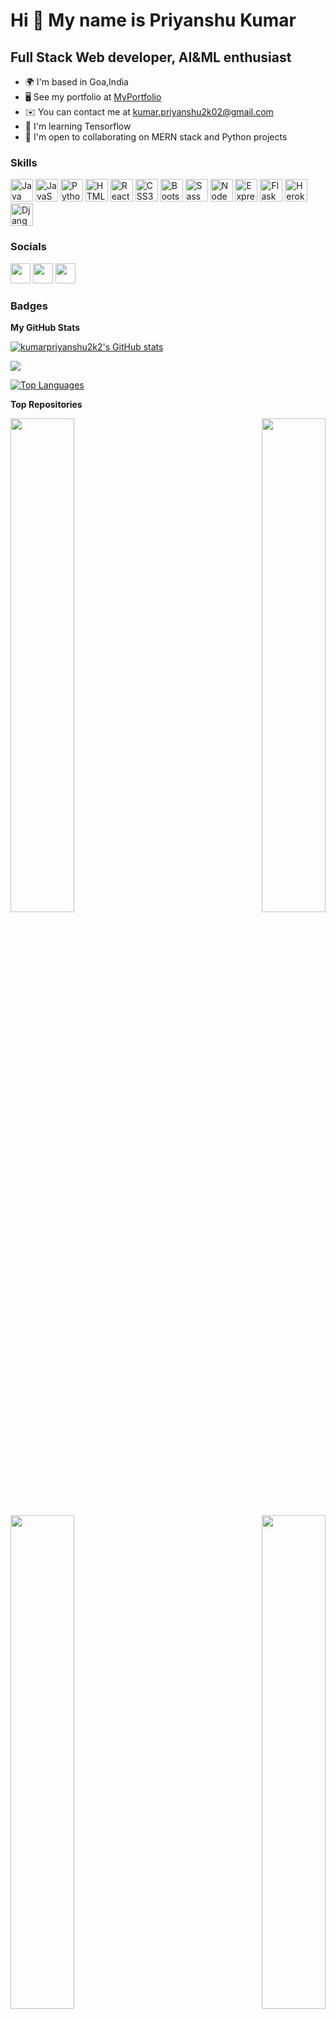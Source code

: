 Hi 👋 My name is Priyanshu Kumar
================================

Full Stack Web developer, AI&ML enthusiast
------------------------------------------

* 🌍  I'm based in Goa,India
* 🖥️  See my portfolio at [MyPortfolio](http://kumarpriyanshu.me)
* ✉️  You can contact me at [kumar.priyanshu2k02@gmail.com](mailto:kumar.priyanshu2k02@gmail.com)
* 🧠  I'm learning Tensorflow
* 🤝  I'm open to collaborating on MERN stack and Python projects

### Skills

<p align="left">
<a href="https://www.oracle.com/java/" target="_blank" rel="noreferrer"><img src="https://raw.githubusercontent.com/danielcranney/readme-generator/main/public/icons/skills/java-colored.svg" width="36" height="36" alt="Java" /></a>
<a href="https://developer.mozilla.org/en-US/docs/Web/JavaScript" target="_blank" rel="noreferrer"><img src="https://raw.githubusercontent.com/danielcranney/readme-generator/main/public/icons/skills/javascript-colored.svg" width="36" height="36" alt="JavaScript" /></a>
<a href="https://www.python.org/" target="_blank" rel="noreferrer"><img src="https://raw.githubusercontent.com/danielcranney/readme-generator/main/public/icons/skills/python-colored.svg" width="36" height="36" alt="Python" /></a>
<a href="https://developer.mozilla.org/en-US/docs/Glossary/HTML5" target="_blank" rel="noreferrer"><img src="https://raw.githubusercontent.com/danielcranney/readme-generator/main/public/icons/skills/html5-colored.svg" width="36" height="36" alt="HTML5" /></a>
<a href="https://reactjs.org/" target="_blank" rel="noreferrer"><img src="https://raw.githubusercontent.com/danielcranney/readme-generator/main/public/icons/skills/react-colored.svg" width="36" height="36" alt="React" /></a>
<a href="https://www.w3.org/TR/CSS/#css" target="_blank" rel="noreferrer"><img src="https://raw.githubusercontent.com/danielcranney/readme-generator/main/public/icons/skills/css3-colored.svg" width="36" height="36" alt="CSS3" /></a>
<a href="https://getbootstrap.com/" target="_blank" rel="noreferrer"><img src="https://raw.githubusercontent.com/danielcranney/readme-generator/main/public/icons/skills/bootstrap-colored.svg" width="36" height="36" alt="Bootstrap" /></a>
<a href="https://sass-lang.com/" target="_blank" rel="noreferrer"><img src="https://raw.githubusercontent.com/danielcranney/readme-generator/main/public/icons/skills/sass-colored.svg" width="36" height="36" alt="Sass" /></a>
<a href="https://nodejs.org/en/" target="_blank" rel="noreferrer"><img src="https://raw.githubusercontent.com/danielcranney/readme-generator/main/public/icons/skills/nodejs-colored.svg" width="36" height="36" alt="NodeJS" /></a>
<a href="https://expressjs.com/" target="_blank" rel="noreferrer"><img src="https://raw.githubusercontent.com/danielcranney/readme-generator/main/public/icons/skills/express-colored-dark.svg" width="36" height="36" alt="Express" /></a>
<a href="https://flask.palletsprojects.com/en/2.0.x/" target="_blank" rel="noreferrer"><img src="https://raw.githubusercontent.com/danielcranney/readme-generator/main/public/icons/skills/flask-colored-dark.svg" width="36" height="36" alt="Flask" /></a>
<a href="https://www.heroku.com/" target="_blank" rel="noreferrer"><img src="https://raw.githubusercontent.com/danielcranney/readme-generator/main/public/icons/skills/heroku-colored.svg" width="36" height="36" alt="Heroku" /></a>
<a href="https://www.djangoproject.com/" target="_blank" rel="noreferrer"><img src="https://raw.githubusercontent.com/danielcranney/readme-generator/main/public/icons/skills/django-colored-dark.svg" width="36" height="36" alt="Django" /></a>
</p>

### Socials

<p align="left"> <a href="https://www.github.com/kumarpriyanshu2k2" target="_blank" rel="noreferrer"><img src="https://raw.githubusercontent.com/danielcranney/readme-generator/main/public/icons/socials/github-dark.svg" width="32" height="32" /></a> <a href="https://www.linkedin.com/in/priyanshu-kumar-2b7948222" target="_blank" rel="noreferrer"><img src="https://raw.githubusercontent.com/danielcranney/readme-generator/main/public/icons/socials/linkedin.svg" width="32" height="32" /></a> <a href="https://www.twitter.com/priyanshu2k02" target="_blank" rel="noreferrer"><img src="https://raw.githubusercontent.com/danielcranney/readme-generator/main/public/icons/socials/twitter.svg" width="32" height="32" /></a></p>

### Badges

<b>My GitHub Stats</b>

<a href="http://www.github.com/kumarpriyanshu2k2"><img src="https://github-readme-stats.vercel.app/api?username=kumarpriyanshu2k2&show_icons=true&hide=&count_private=true&title_color=facc15&text_color=84cc16&icon_color=ef4444&bg_color=000000&hide_border=true&show_icons=true" alt="kumarpriyanshu2k2's GitHub stats" /></a>

<a href="http://www.github.com/kumarpriyanshu2k2"><img src="https://github-readme-streak-stats.herokuapp.com/?user=kumarpriyanshu2k2&stroke=84cc16&background=000000&ring=facc15&fire=facc15&currStreakNum=84cc16&currStreakLabel=facc15&sideNums=84cc16&sideLabels=84cc16&dates=84cc16&hide_border=true" /></a>

<a href="https://github.com/kumarpriyanshu2k2" align="left"><img src="https://github-readme-stats.vercel.app/api/top-langs/?username=kumarpriyanshu2k2&langs_count=10&title_color=facc15&text_color=84cc16&icon_color=ef4444&bg_color=000000&hide_border=true&locale=en&custom_title=Top%20%Languages" alt="Top Languages" /></a>

<b>Top Repositories</b>

<div width="100%" align="center"><a href="https://github.com/kumarpriyanshu2k2/OpenCV_snake" align="left"><img align="left" width="45%" src="https://github-readme-stats.vercel.app/api/pin/?username=kumarpriyanshu2k2&repo=OpenCV_snake&title_color=facc15&text_color=84cc16&icon_color=ef4444&bg_color=000000&hide_border=true&locale=en" /></a><a href="https://github.com/kumarpriyanshu2k2/Hand_gesture_recoginition_OpenCV" align="right"><img align="right" width="45%" src="https://github-readme-stats.vercel.app/api/pin/?username=kumarpriyanshu2k2&repo=Hand_gesture_recoginition_OpenCV&title_color=facc15&text_color=84cc16&icon_color=ef4444&bg_color=000000&hide_border=true&locale=en" /></a></div><br /><br />

<br /><br />

<div width="100%" align="center"><a href="https://github.com/kumarpriyanshu2k2/ChatBot" align="left"><img align="left" width="45%" src="https://github-readme-stats.vercel.app/api/pin/?username=kumarpriyanshu2k2&repo=ChatBot&title_color=facc15&text_color=84cc16&icon_color=ef4444&bg_color=000000&hide_border=true&locale=en" /></a><a href="https://github.com/kumarpriyanshu2k2/CV_Volume_Controller" align="right"><img align="right" width="45%" src="https://github-readme-stats.vercel.app/api/pin/?username=kumarpriyanshu2k2&repo=CV_Volume_Controller&title_color=facc15&text_color=84cc16&icon_color=ef4444&bg_color=000000&hide_border=true&locale=en" /></a></div>
